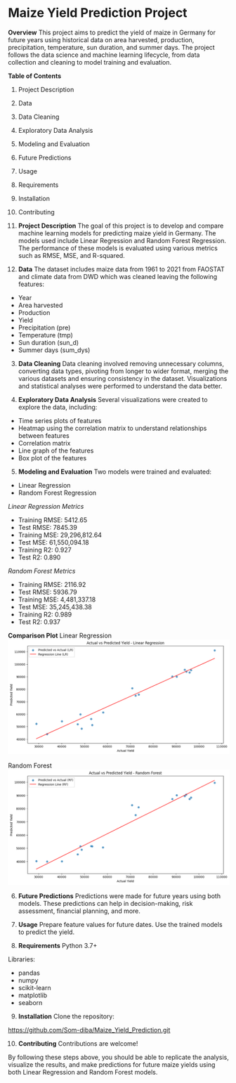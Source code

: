 # Maize Yield Prediction Project
**Overview**
This project aims to predict the yield of maize in Germany for future years using historical data on area harvested, production, precipitation, temperature, sun duration, and summer days. The project follows the data science and machine learning lifecycle, from data collection and cleaning to model training and evaluation.

**Table of Contents**
1. Project Description
2. Data
3. Data Cleaning
4. Exploratory Data Analysis
5. Modeling and Evaluation
6. Future Predictions
7. Usage
8. Requirements
9. Installation
10. Contributing

1. **Project Description**
The goal of this project is to develop and compare machine learning models for predicting maize yield in Germany. The models used include Linear Regression and Random Forest Regression. The performance of these models is evaluated using various metrics such as RMSE, MSE, and R-squared.

2. **Data**
The dataset includes maize data from 1961 to 2021 from FAOSTAT and climate data from DWD which was cleaned leaving the following features:

+ Year
+ Area harvested
+ Production
+ Yield
+ Precipitation (pre)
+ Temperature (tmp)
+ Sun duration (sun_d)
+ Summer days (sum_dys)

3. **Data Cleaning**
Data cleaning involved removing unnecessary columns, converting data types, pivoting from longer to wider format, merging the various datasets and ensuring consistency in the dataset. Visualizations and statistical analyses were performed to understand the data better.

4. **Exploratory Data Analysis**
Several visualizations were created to explore the data, including:

+ Time series plots of features
+ Heatmap using the correlation matrix to understand relationships between features
+ Correlation matrix
+ Line graph of the features
+ Box plot of the features

5. **Modeling and Evaluation**
Two models were trained and evaluated:

+ Linear Regression
+ Random Forest Regression

*Linear Regression Metrics*
+ Training RMSE: 5412.65
+ Test RMSE: 7845.39
+ Training MSE: 29,296,812.64
+ Test MSE: 61,550,094.18
+ Training R2: 0.927
+ Test R2: 0.890

*Random Forest Metrics*
+ Training RMSE: 2116.92
+ Test RMSE: 5936.79
+ Training MSE: 4,481,337.18
+ Test MSE: 35,245,438.38
+ Training R2: 0.989
+ Test R2: 0.937

**Comparison Plot**
Linear Regression
![View Graph](https://github.com/Som-diba/Maize_Yield_Prediction/blob/web/Linear_Regression.png)

Random Forest
![View Graph](https://github.com/Som-diba/Maize_Yield_Prediction/blob/web/Random_Forest.png)

6. **Future Predictions**
Predictions were made for future years using both models. These predictions can help in decision-making, risk assessment, financial planning, and more.

7. **Usage**
Prepare feature values for future dates.
Use the trained models to predict the yield.

8. **Requirements**
Python 3.7+

Libraries:
+ pandas
+ numpy
+ scikit-learn
+ matplotlib
+ seaborn

9. **Installation**
Clone the repository:

https://github.com/Som-diba/Maize_Yield_Prediction.git

10. **Contributing**
Contributions are welcome!

By following these steps above, you should be able to replicate the analysis, visualize the results, and make predictions for future maize yields using both Linear Regression and Random Forest models.